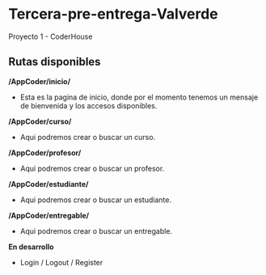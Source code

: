 # Tercera-pre-entrega-Valverde
Proyecto 1 - CoderHouse

## Rutas disponibles

**/AppCoder/inicio/**

- Esta es la pagina de inicio, donde por el momento tenemos un mensaje de bienvenida y los accesos disponibles.

**/AppCoder/curso/**

- Aqui podremos crear o buscar un curso.

**/AppCoder/profesor/**

- Aqui podremos crear o buscar un profesor.

**/AppCoder/estudiante/**

- Aqui podremos crear o buscar un estudiante.

**/AppCoder/entregable/**

- Aqui podremos crear o buscar un entregable.

**En desarrollo**
- Login / Logout / Register

